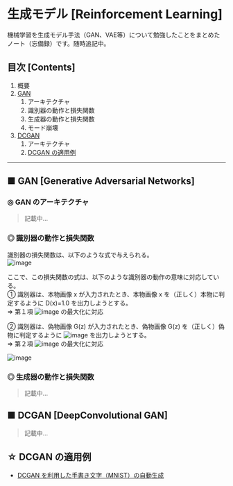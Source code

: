 # 生成モデル [Reinforcement Learning]
機械学習を生成モデル手法（GAN、VAE等）について勉強したことをまとめたノート（忘備録）です。随時追記中。<br>

## 目次 [Contents]

1. 概要
1. [GAN](#GAN)
    1. アーキテクチャ
    1. 識別器の動作と損失関数
    1. 生成器の動作と損失関数
    1. モード崩壊
1. [DCGAN](#DCGAN)
    1. アーキテクチャ
    1. [DCGAN の適用例](#DCGANの適用例)

---

<a id="GAN"></a>

## ■ GAN [Generative Adversarial Networks]

### ◎ GAN のアーキテクチャ
> 記載中...

### ◎ 識別器の動作と損失関数
識別器の損失関数は、以下のような式で与えられる。<br>
![image](https://user-images.githubusercontent.com/25688193/55678554-ef55e280-5936-11e9-88ec-1916b5c622e8.png)<br>

ここで、この損失関数の式は、以下のような識別器の動作の意味に対応している。<br>
① 識別器は、本物画像 x が入力されたとき、本物画像 x を（正しく）本物に判定するように D(x)=1.0 を出力しようとする。<br>
⇒ 第１項 ![image](https://user-images.githubusercontent.com/25688193/55678563-0268b280-5937-11e9-9bff-5dea501a52f8.png) の最大化に対応<br>

② 識別器は、偽物画像 G(z) が入力されたとき、偽物画像 G(z) を（正しく）偽物に判定するように ![image](https://user-images.githubusercontent.com/25688193/55678572-25936200-5937-11e9-874b-8be18f59938f.png) を出力しようとする。<br>
⇒ 第２項 ![image](https://user-images.githubusercontent.com/25688193/55678567-144a5580-5937-11e9-92d0-ea53e0378846.png) の最大化に対応<br>

![image](https://user-images.githubusercontent.com/25688193/55678606-86229f00-5937-11e9-99d8-cb378c5e8c6b.png)<br>


### ◎ 生成器の動作と損失関数
> 記載中...

<a id="DCGAN"></a>

## ■ DCGAN [DeepConvolutional GAN]
> 記載中...

<a id="DCGANの適用例"></a>

## ☆ DCGAN の適用例

- [DCGAN を利用した手書き文字（MNIST）の自動生成](https://github.com/Yagami360/MachineLearning_Exercises_Python_PyTorch/tree/master/GAN_DCGAN_PyTorch)

